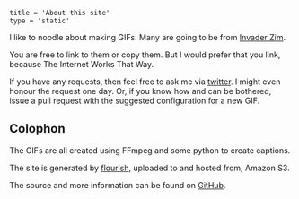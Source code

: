 ```
title = 'About this site'
type = 'static'
```

I like to noodle about making GIFs. Many are going to be from 
[Invader Zim](/invader-zim/).

You are free to link to them or copy them. But I would prefer that you link,
because The Internet Works That Way.

If you have any requests, then feel free to ask me via
[twitter](https://twitter.com/cackhanded). I might even honour the request one
day. Or, if you know how and can be bothered, issue a pull request with
the suggested configuration for a new GIF.


## Colophon

The GIFs are all created using FFmpeg and some python to create captions.

The site is generated by [flourish](https://github.com/norm/flourish),
uploaded to and hosted from, Amazon S3.

The source and more information can be found on
[GitHub](https://github.com/norm/gifs.cackhanded.net).
